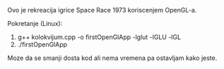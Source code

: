 Ovo je rekreacija igrice Space Race 1973 koriscenjem OpenGL-a.


Pokretanje (Linux): 

1. g++ kolokvijum.cpp -o firstOpenGlApp -lglut -lGLU -lGL
2. ./firstOpenGlApp 


Moze da se smanji dosta kod ali nema vremena pa ostavljam kako jeste.



